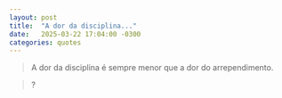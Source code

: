 ```yaml
---
layout: post
title:  "A dor da disciplina..."
date:   2025-03-22 17:04:00 -0300
categories: quotes
---
```


>A dor da disciplina é sempre menor que a dor do arrependimento.

>?
